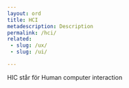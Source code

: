 ```yaml
---
layout: ord
title: HCI
metadescription: Description
permalink: /hci/
related:
 - slug: /ux/
 - slug: /ui/

---
```


HIC står för Human computer interaction
